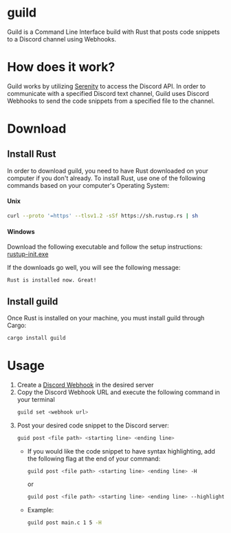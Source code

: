 # guild

Guild is a Command Line Interface build with Rust that posts code snippets to a Discord channel using Webhooks.

# How does it work?

Guild works by utilizing [Serenity](https://www.github.com/serenity-rs/serenity) to access the Discord API. In order to communicate with a specified Discord text channel, Guild uses Discord Webhooks to send the code snippets from a specified file to the channel.

# Download

## Install Rust

In order to download guild, you need to have Rust downloaded on your computer if you don't already. To install Rust, use one of the following commands based on your computer's Operating System:

#### Unix 
```bash
curl --proto '=https' --tlsv1.2 -sSf https://sh.rustup.rs | sh
```
#### Windows
Download the following executable and follow the setup instructions: [rustup-init.exe](https://static.rust-lang.org/rustup/dist/i686-pc-windows-gnu/rustup-init.exe)

If the downloads go well, you will see the following message: 
```
Rust is installed now. Great!
```

## Install guild

Once Rust is installed on your machine, you must install guild through Cargo: 
```bash
cargo install guild
```

# Usage

1. Create a [Discord Webhook](https://support.discord.com/hc/en-us/articles/228383668-Intro-to-Webhooks) in the desired server
2. Copy the Discord Webhook URL and execute the following command in your terminal
    ```bash
    guild set <webhook url>
    ```
3. Post your desired code snippet to the Discord server: 
    ```bash
    guid post <file path> <starting line> <ending line>
    ```
    - If you would like the code snippet to have syntax highlighting, add the following flag at the end of your command:
        ```bash
        guild post <file path> <starting line> <ending line> -H
        ```
        or 
        ```bash
        guild post <file path> <starting line> <ending line> --highlight
        ```
    - Example:
        ```bash
        guild post main.c 1 5 -H
        ```
